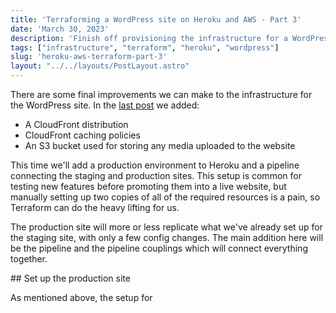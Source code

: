 ```yaml
---
title: 'Terraforming a WordPress site on Heroku and AWS - Part 3'
date: 'March 30, 2023'
description: 'Finish off provisioning the infrastructure for a WordPress site hosted on Heroku and AWS by adding a pipeline in Heroku to set up both staging and production environments'
tags: ["infrastructure", "terraform", "heroku", "wordpress"]
slug: 'heroku-aws-terraform-part-3'
layout: "../../layouts/PostLayout.astro"
---
```


There are some final improvements we can make to the infrastructure for the WordPress site. In the [last post](/posts/heroku-aws-terraform-part-2) we added:

- A CloudFront distribution
- CloudFront caching policies
- An S3 bucket used for storing any media uploaded to the website

This time we'll add a production environment to Heroku and a pipeline connecting the staging and production sites. This setup is common for testing new features before promoting them into a live website, but manually setting up two copies of all of the required resources is a pain, so Terraform can do the heavy lifting for us.

The production site will more or less replicate what we've already set up for the staging site, with only a few config changes. The main addition here will be the pipeline and the pipeline couplings which will connect everything together.

## Set up the production site

As mentioned above, the setup for 
